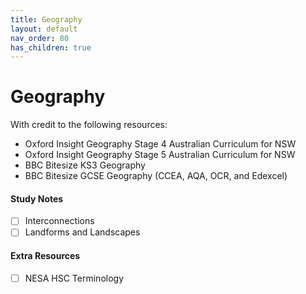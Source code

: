 ```yaml
---
title: Geography
layout: default
nav_order: 80
has_children: true
---
```


# Geography

With credit to the following resources:

* Oxford Insight Geography Stage 4 Australian Curriculum for NSW
* Oxford Insight Geography Stage 5 Australian Curriculum for NSW
* BBC Bitesize KS3 Geography
* BBC Bitesize GCSE Geography (CCEA, AQA, OCR, and Edexcel)

#### Study Notes

- [ ] Interconnections 
- [ ] Landforms and Landscapes

#### Extra Resources

- [ ] NESA HSC Terminology